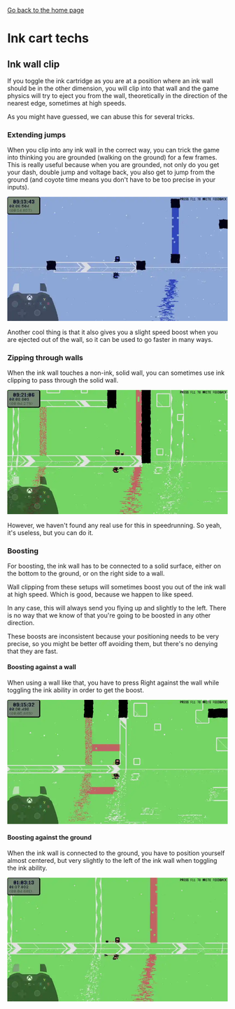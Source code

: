 [Go back to the home page](https://github.com/Doublevil/scbspeedrun)

# Ink cart techs

## Ink wall clip

If you toggle the ink cartridge as you are at a position where an ink wall should be in the other dimension, you will clip into that wall and the game physics will try to eject you from the wall, theoretically in the direction of the nearest edge, sometimes at high speeds.

As you might have guessed, we can abuse this for several tricks.

### Extending jumps

When you clip into any ink wall in the correct way, you can trick the game into thinking you are grounded (walking on the ground) for a few frames. This is really useful because when you are grounded, not only do you get your dash, double jump and voltage back, you also get to jump from the ground (and coyote time means you don't have to be too precise in your inputs).

![gif](https://github.com/Doublevil/scbspeedrun/blob/main/media/tech/Movement_InkWallGrounding.webp)

Another cool thing is that it also gives you a slight speed boost when you are ejected out of the wall, so it can be used to go faster in many ways.

### Zipping through walls

When the ink wall touches a non-ink, solid wall, you can sometimes use ink clipping to pass through the solid wall.

![gif](https://github.com/Doublevil/scbspeedrun/blob/main/media/tech/Movement_InkWallZip.webp)

However, we haven't found any real use for this in speedrunning. So yeah, it's useless, but you can do it.

### Boosting

For boosting, the ink wall has to be connected to a solid surface, either on the bottom to the ground, or on the right side to a wall.

Wall clipping from these setups will sometimes boost you out of the ink wall at high speed. Which is good, because we happen to like speed.

In any case, this will always send you flying up and slightly to the left. There is no way that we know of that you're going to be boosted in any other direction.

These boosts are inconsistent because your positioning needs to be very precise, so you might be better off avoiding them, but there's no denying that they are fast.

#### Boosting against a wall

When using a wall like that, you have to press Right against the wall while toggling the ink ability in order to get the boost.

![gif](https://github.com/Doublevil/scbspeedrun/blob/main/media/tech/Movement_InkWallBoost.webp)

#### Boosting against the ground

When the ink wall is connected to the ground, you have to position yourself almost centered, but very slightly to the left of the ink wall when toggling the ink ability.

![gif](https://github.com/Doublevil/scbspeedrun/blob/main/media/tech/Movement_InkGroundBoost.webp)
